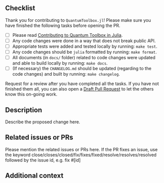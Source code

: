 ## Checklist
Thank you for contributing to `QuantumToolbox.jl`! Please make sure you have finished the following tasks before opening the PR.

- [ ] Please read [Contributing to Quantum Toolbox in Julia](https://qutip.org/QuantumToolbox.jl/stable/resources/contributing).
- [ ] Any code changes were done in a way that does not break public API.
- [ ] Appropriate tests were added and tested locally by running: `make test`.
- [ ] Any code changes should be `julia` formatted by running: `make format`.
- [ ] All documents (in `docs/` folder) related to code changes were updated and able to build locally by running: `make docs`.
- [ ] (If necessary) the `CHANGELOG.md` should be updated (regarding to the code changes) and built by running: `make changelog`.

Request for a review after you have completed all the tasks. If you have not finished them all, you can also open a [Draft Pull Request](https://github.blog/2019-02-14-introducing-draft-pull-requests/) to let the others know this on-going work.

## Description
Describe the proposed change here.

## Related issues or PRs
Please mention the related issues or PRs here. If the PR fixes an issue, use the keyword close/closes/closed/fix/fixes/fixed/resolve/resolves/resolved followed by the issue id, e.g. fix #[id]

## Additional context
